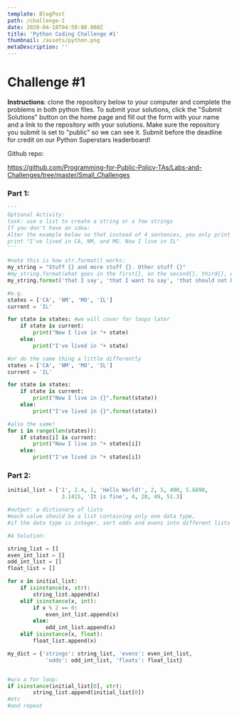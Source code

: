 ```yaml
---
template: BlogPost
path: /challenge-1
date: 2020-04-18T04:59:00.000Z
title: 'Python Coding Challenge #1'
thumbnail: /assets/python.png
metaDescription: ''
---
```

# Challenge #1

**Instructions**: clone the repository below to your computer and complete the problems in both python files. To submit your solutions, click the "Submit Solutions" button on the home page and fill out the form with your name and a link to the repository with your solutions. Make sure the repository you submit is set to "public" so we can see it. Submit before the deadline for credit on our Python Superstars leaderboard! 



Github repo:

<!--StartFragment-->

<https://github.com/Programming-for-Public-Policy-TAs/Labs-and-Challenges/tree/master/Small_Challenges>

<!--EndFragment-->

### Part 1:

```python
'''
Optional Activity:
task: use a list to create a string or a few strings
If you don't have an idea: 
Alter the example below so that instead of 4 sentences, you only print 2:
print "I've lived in CA, NM, and MO. Now I live in IL" 
'''

#note this is how str.format() works:
my_string = "Stuff {} and more stuff {}. Other stuff {}"
#my_string.format(what goes in the first{}, on the second{}, third{}, etc)
my_string.format('that I say', 'that I want to say', 'that should not be said')

#e.g.
states = ['CA', 'NM', 'MO', 'IL']
current = 'IL'

for state in states: #we will cover for loops later
    if state is current: 
        print("Now I live in "+ state)
    else:
        print("I've lived in "+ state)

#or do the same thing a little differently
states = ['CA', 'NM', 'MO', 'IL']
current = 'IL'

for state in states:
    if state is current:
        print("Now I live in {}".format(state))
    else:
        print("I've lived in {}".format(state))

#also the same!
for i in range(len(states)):
    if states[i] is current: 
        print("Now I live in "+ states[i])
    else:
        print("I've lived in "+ states[i])
```

### Part 2:

```python
initial_list = ['1', 2.4, 1, 'Hello World!', 2, 5, 400, 5.6890,
                 3.1415, 'It is fine', 4, 20, 49, 51.3]

#output: a dictionary of lists
#each value should be a list containing only one data type,
#if the data type is integer, sort odds and evens into different lists

#A Solution:

string_list = []
even_int_list = []
odd_int_list = []
float_list = []

for x in initial_list:
    if isinstance(x, str):
        string_list.append(x)
    elif isinstance(x, int):
        if x % 2 == 0:
            even_int_list.append(x)
        else:
            odd_int_list.append(x)
    elif isinstance(x, float):
        float_list.append(x)

my_dict = {'strings': string_list, 'evens': even_int_list, 
            'odds': odd_int_list, 'floats': float_list}


#w/o a for loop:
if isinstance(initial_list[0], str):
        string_list.append(initial_list[0])
#etc
#and repeat
```
